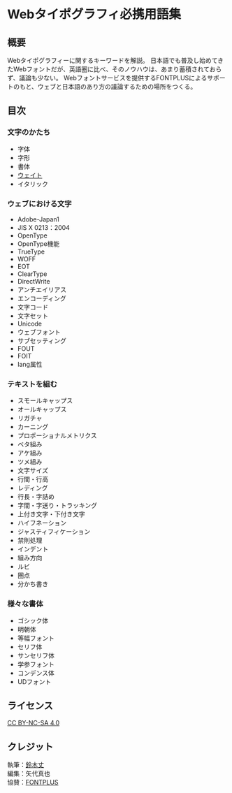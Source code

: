 # Webタイポグラフィ必携用語集

## 概要
Webタイポグラフィーに関するキーワードを解説。
日本語でも普及し始めてきたWebフォントだが、英語圏に比べ、そのノウハウは、あまり蓄積されておらず、議論も少ない。
Webフォントサービスを提供するFONTPLUSによるサポートのもと、ウェブと日本語のあり方の議論するための場所をつくる。

## 目次
### 文字のかたち
- 字体
- 字形
- 書体
- [ウェイト](./weight.md)
- イタリック

### ウェブにおける文字
- Adobe-Japan1
- JIS X 0213：2004
- OpenType
- OpenType機能
- TrueType
- WOFF
- EOT
- ClearType
- DirectWrite
- アンチエイリアス
- エンコーディング
- 文字コード
- 文字セット
- Unicode
- ウェブフォント
- サブセッティング
- FOUT
- FOIT
- lang属性

### テキストを組む
- スモールキャップス
- オールキャップス
- リガチャ
- カーニング
- プロポーショナルメトリクス
- ベタ組み
- アケ組み
- ツメ組み
- 文字サイズ
- 行間・行高
- レディング
- 行長・字詰め
- 字間・字送り・トラッキング
- 上付き文字・下付き文字
- ハイフネーション
- ジャスティフィケーション
- 禁則処理
- インデント
- 組み方向
- ルビ
- 圏点
- 分かち書き

### 様々な書体
- ゴシック体
- 明朝体
- 等幅フォント
- セリフ体
- サンセリフ体
- 学参フォント
- コンデンス体
- UDフォント

## ライセンス

<a href="https://creativecommons.org/licenses/by-nc-sa/4.0/" target="_blank">CC BY-NC-SA 4.0</a>

## クレジット
執筆：[鈴木丈](https://github.com/terkel)  
編集：矢代真也  
協賛：<a href="https://webfont.fontplus.jp" target="_blank">FONTPLUS</a>
